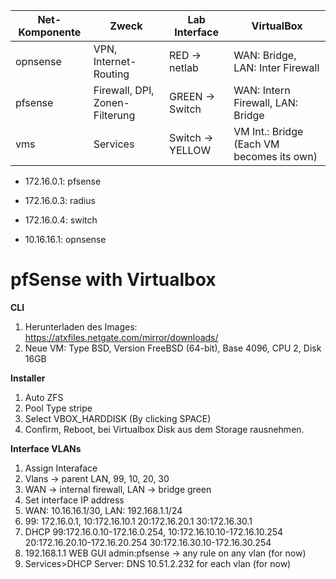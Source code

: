 

| Net-Komponente | Zweck                          | Lab Interface    | VirtualBox                                |
| -------------- | ------------------------------ | ---------------- | ----------------------------------------- |
| opnsense       | VPN, Internet-Routing          | RED -> netlab    | WAN: Bridge, LAN: Inter Firewall          |
| pfsense        | Firewall, DPI, Zonen-Filterung | GREEN -> Switch  | WAN: Intern Firewall, LAN: Bridge         |
| vms            | Services                       | Switch -> YELLOW | VM Int.: Bridge (Each VM becomes its own) |



- 172.16.0.1: pfsense
- 172.16.0.3: radius
- 172.16.0.4: switch

- 10.16.16.1: opnsense

# pfSense with Virtualbox

**CLI**

1. Herunterladen des Images: https://atxfiles.netgate.com/mirror/downloads/ 
2. Neue VM: Type BSD, Version FreeBSD (64-bit), Base 4096, CPU 2, Disk 16GB

**Installer**

1. Auto ZFS
2. Pool Type stripe
3. Select VBOX_HARDDISK (By clicking SPACE)
4. Confirm, Reboot, bei Virtualbox Disk aus dem Storage rausnehmen.

**Interface VLANs**

1. Assign Interaface
2. Vlans -> parent LAN, 99, 10, 20, 30
3. WAN -> internal firewall, LAN -> bridge green
4. Set interface IP address
5. WAN: 10.16.16.1/30, LAN: 192.168.1.1/24
6. 99: 172.16.0.1, 10:172.16.10.1 20:172.16.20.1 30:172.16.30.1
7. DHCP 99:172.16.0.10-172.16.0.254, 10:172.16.10.10-172.16.10.254 20:172.16.20.10-172.16.20.254 30:172.16.30.10-172.16.30.254
8. 192.168.1.1 WEB GUI admin:pfsense -> any rule on any vlan (for now)
9. Services>DHCP Server: DNS 10.51.2.232 for each vlan (for now)